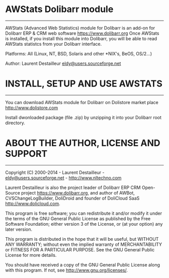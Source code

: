 
# AWStats Dolibarr module
-----------------------------------

AWStats (Advanced Web Statistics) module for Dolibarr is an add-on for 
Dolibarr ERP & CRM web software <https://www.dolibarr.org>
Once AWStats is installed, if you install this module into Dolibarr, you will
be able to read AWStats statistcs from your Dolibarr interface. 

Platforms: All (Linux, NT, BSD, Solaris and other *NIX's, BeOS, OS/2...)

Author: Laurent Destailleur <eldy@users.sourceforge.net>



# INSTALL, SETUP AND USE AWSTATS
-----------------------------------

You can download AWStats module for Dolibarr on Dolistore market place <http://www.dolistore.com>

Install dwonloaded package (file .zip) by unzipping it into your Dolibarr root directory.



# ABOUT THE AUTHOR, LICENSE AND SUPPORT
---------------------------------------
Copyright (C) 2000-2014 - Laurent Destailleur - eldy@users.sourceforge.net - <http://www.nltechno.com>

Laurent Destailleur is also the project leader of Dolibarr ERP CRM Open-Source project <https://www.dolibarr.org>,
and author of AWBot, CVSChangeLogBuilder, DoliDroid and founder of DoliCloud SaaS <http://www.dolicloud.com>.

This program is free software; you can redistribute it and/or modify
it under the terms of the GNU General Public License as published by
the Free Software Foundation; either version 3 of the License, or
(at your option) any later version.

This program is distributed in the hope that it will be useful,
but WITHOUT ANY WARRANTY; without even the implied warranty of
MERCHANTABILITY or FITNESS FOR A PARTICULAR PURPOSE.  See the
GNU General Public License for more details.

You should have received a copy of the GNU General Public License
along with this program. If not, see <http://www.gnu.org/licenses/>.
